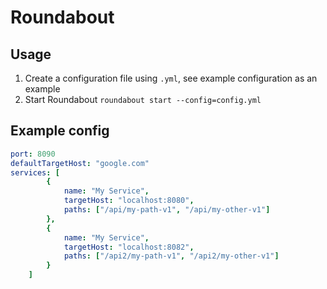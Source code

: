 # Roundabout

## Usage

1. Create a configuration file using `.yml`, see example configuration as an example
2. Start Roundabout `roundabout start --config=config.yml`

## Example config

```yaml
port: 8090
defaultTargetHost: "google.com"
services: [
		{
			name: "My Service",
			targetHost: "localhost:8080",
			paths: ["/api/my-path-v1", "/api/my-other-v1"]
		},
		{
			name: "My Service",
			targetHost: "localhost:8082",
			paths: ["/api2/my-path-v1", "/api2/my-other-v1"]
		}
	]
```